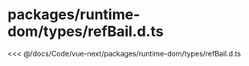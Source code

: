 # packages/runtime-dom/types/refBail.d.ts

<<< @/docs/Code/vue-next/packages/runtime-dom/types/refBail.d.ts
